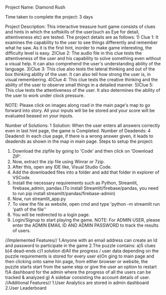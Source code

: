 Project Name: Diamond Rush

Time taken to complete the project: 3 days

Project Description: This interactive treasure hunt game consists of clues and hints in which the softskills of the user(such as Eye for detail, attentiveness etc) are tested.
The project details are as follows:
    1) Clue 1: It examines the capability to the user to see things differently and remember what he saw. As it is the first hint, inorder to make game interesting, the difficulty level is easy.
    2)Clue 2: The audio file in this clue tests the attentiveness of the user and his capability to solve something even without a visual help. It can also comprehend the user's understanding ability of the language.
    3)Clue 3: This clue also tests the lateral thinking and out of the box thinking ability of the user. It can also tell how strong the user is, in visual remembering.
    4)Clue 4: This clue tests the creative thinking and the ability of the user to observe small things in a detailed manner.
    5)Clue 5: This clue tests the attentiveness of the user. It also determines the ability of the user to work under clock pressure.

NOTE: Please click on images along road in the main page's map to go forward into story. All your inputs will be be stored and your score will be evaluated beased on your inputs.
    
Number of Solutions: 1
  Solution: When the user enters all answers correctly even in last hint page, the game is Completed.
Number of Deadends: 4
  Deadend: In each clue page, if there is a wrong answer given, it leads to deadends as shown in the map in main page.
Steps to setup the project:
  1) Download the zipfile by going to 'Code' and then click on 'Download ZIP'.
  2) Now, extract the zip file using Winrar or 7zip.
  3) After this, open any IDE like, Visual Studio Code.
  4) Add the downloaded files into a folder and add that folder in explorer of VSCode.
  5) Install the necessary requirements such as Python, Streamlit, firebase_admin, pandas.(To install Streamlit/firebase/pandas, you need to run pip install streamlit/pandas/firebase-admin)
  6) Now, run streamlit_app.py
  7) To view the file as website, open cmd and type 'python -m streamlit run 'path of the file''
  8) You will be redirected to a login page.
  9) Login/Signup to start playing the game.
NOTE: For ADMIN USER, please enter the ADMIN EMAIL ID AND ADMIN PASSWORD to track the results of users.

//Implemented Features//
  1.Anyone with an email address can create an Id and password to participate in the game
  2.The puzzle contains:
        a)5 clues
        b)4 dead-ends
        c)1 solution 
        d)All the progress / user data depending on the puzzle requirements is stored for every user
        e)On ging to main page and then clicking onto same hin page, from either browser or website, the puzzle starts start from the same step or give the user an option to restart
        f)A dashboard for the admin where the progress of all the users can be tracked & analyzed
        g) A sidebar consisting the account details of user.
//Additional Features//
  1.User Analytics are stored in admin dashboard
  2.User Leaderboard
